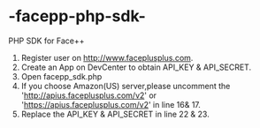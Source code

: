-facepp-php-sdk-
================
PHP SDK for Face++
1. Register user on http://www.faceplusplus.com. 
2. Create an App on DevCenter to obtain API_KEY & API_SECRET. 
3. Open facepp_sdk.php 
4. If you choose Amazon(US) server,please uncomment the 'http://apius.faceplusplus.com/v2' or 'https://apius.faceplusplus.com/v2' in line 16& 17.
5. Replace the API_KEY & API_SECRET in line 22 & 23. 

